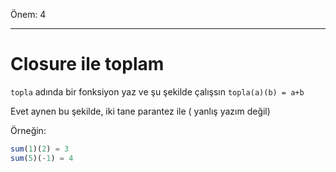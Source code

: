 Önem: 4

---

# Closure ile toplam

`topla` adında bir fonksiyon yaz ve şu şekilde çalışsın `topla(a)(b) = a+b`

Evet aynen bu şekilde, iki tane parantez ile ( yanlış yazım değil)

Örneğin:

```js
sum(1)(2) = 3
sum(5)(-1) = 4
```

